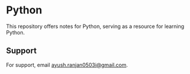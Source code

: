 # Python

This repository offers notes for Python, serving as a resource for learning Python.

## Support

For support, email ayush.ranjan0503i@gmail.com.
